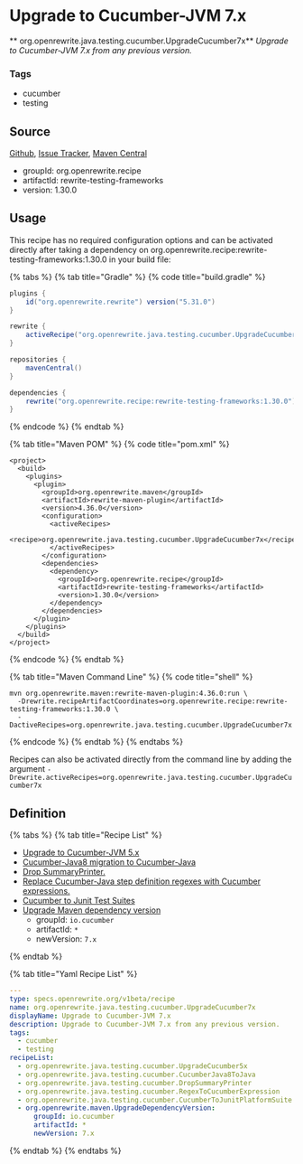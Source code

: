 # Upgrade to Cucumber-JVM 7.x

** org.openrewrite.java.testing.cucumber.UpgradeCucumber7x**
_Upgrade to Cucumber-JVM 7.x from any previous version._

### Tags

* cucumber
* testing

## Source

[Github](https://github.com/openrewrite/rewrite-testing-frameworks), [Issue Tracker](https://github.com/openrewrite/rewrite-testing-frameworks/issues), [Maven Central](https://search.maven.org/artifact/org.openrewrite.recipe/rewrite-testing-frameworks/1.30.0/jar)

* groupId: org.openrewrite.recipe
* artifactId: rewrite-testing-frameworks
* version: 1.30.0


## Usage

This recipe has no required configuration options and can be activated directly after taking a dependency on org.openrewrite.recipe:rewrite-testing-frameworks:1.30.0 in your build file:

{% tabs %}
{% tab title="Gradle" %}
{% code title="build.gradle" %}
```groovy
plugins {
    id("org.openrewrite.rewrite") version("5.31.0")
}

rewrite {
    activeRecipe("org.openrewrite.java.testing.cucumber.UpgradeCucumber7x")
}

repositories {
    mavenCentral()
}

dependencies {
    rewrite("org.openrewrite.recipe:rewrite-testing-frameworks:1.30.0")
}
```
{% endcode %}
{% endtab %}

{% tab title="Maven POM" %}
{% code title="pom.xml" %}
```markup
<project>
  <build>
    <plugins>
      <plugin>
        <groupId>org.openrewrite.maven</groupId>
        <artifactId>rewrite-maven-plugin</artifactId>
        <version>4.36.0</version>
        <configuration>
          <activeRecipes>
            <recipe>org.openrewrite.java.testing.cucumber.UpgradeCucumber7x</recipe>
          </activeRecipes>
        </configuration>
        <dependencies>
          <dependency>
            <groupId>org.openrewrite.recipe</groupId>
            <artifactId>rewrite-testing-frameworks</artifactId>
            <version>1.30.0</version>
          </dependency>
        </dependencies>
      </plugin>
    </plugins>
  </build>
</project>
```
{% endcode %}
{% endtab %}

{% tab title="Maven Command Line" %}
{% code title="shell" %}
```shell
mvn org.openrewrite.maven:rewrite-maven-plugin:4.36.0:run \
  -Drewrite.recipeArtifactCoordinates=org.openrewrite.recipe:rewrite-testing-frameworks:1.30.0 \
  -DactiveRecipes=org.openrewrite.java.testing.cucumber.UpgradeCucumber7x
```
{% endcode %}
{% endtab %}
{% endtabs %}

Recipes can also be activated directly from the command line by adding the argument `-Drewrite.activeRecipes=org.openrewrite.java.testing.cucumber.UpgradeCucumber7x`

## Definition

{% tabs %}
{% tab title="Recipe List" %}
* [Upgrade to Cucumber-JVM 5.x](../../../java/testing/cucumber/upgradecucumber5x.md)
* [Cucumber-Java8 migration to Cucumber-Java](../../../java/testing/cucumber/cucumberjava8tojava.md)
* [Drop SummaryPrinter.](../../../java/testing/cucumber/dropsummaryprinter.md)
* [Replace Cucumber-Java step definition regexes with Cucumber expressions.](../../../java/testing/cucumber/regextocucumberexpression.md)
* [Cucumber to Junit Test Suites](../../../java/testing/cucumber/cucumbertojunitplatformsuite.md)
* [Upgrade Maven dependency version](../../../maven/upgradedependencyversion.md)
  * groupId: `io.cucumber`
  * artifactId: `*`
  * newVersion: `7.x`

{% endtab %}

{% tab title="Yaml Recipe List" %}
```yaml
---
type: specs.openrewrite.org/v1beta/recipe
name: org.openrewrite.java.testing.cucumber.UpgradeCucumber7x
displayName: Upgrade to Cucumber-JVM 7.x
description: Upgrade to Cucumber-JVM 7.x from any previous version.
tags:
  - cucumber
  - testing
recipeList:
  - org.openrewrite.java.testing.cucumber.UpgradeCucumber5x
  - org.openrewrite.java.testing.cucumber.CucumberJava8ToJava
  - org.openrewrite.java.testing.cucumber.DropSummaryPrinter
  - org.openrewrite.java.testing.cucumber.RegexToCucumberExpression
  - org.openrewrite.java.testing.cucumber.CucumberToJunitPlatformSuite
  - org.openrewrite.maven.UpgradeDependencyVersion:
      groupId: io.cucumber
      artifactId: *
      newVersion: 7.x

```
{% endtab %}
{% endtabs %}
